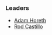 ### Leaders

* [Adam Horeth](mailto:adam.horeth@owasp.org)
* [Rod Castillo](mailto:rod.castillo@owasp.org)

